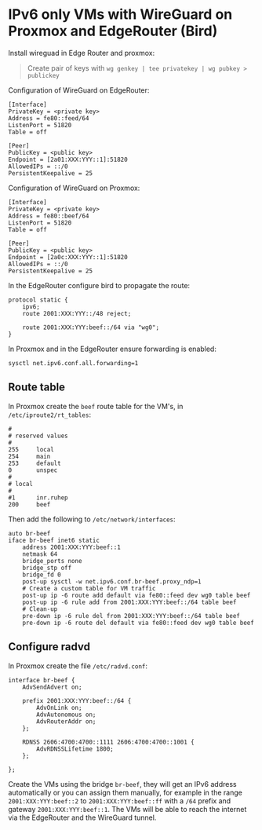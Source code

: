 # IPv6 only VMs with WireGuard on Proxmox and EdgeRouter (Bird)

Install wireguad in Edge Router and proxmox:

> Create pair of keys with `wg genkey | tee privatekey | wg pubkey > publickey`

Configuration of WireGuard on EdgeRouter:

```
[Interface]
PrivateKey = <private key>
Address = fe80::feed/64
ListenPort = 51820
Table = off

[Peer]
PublicKey = <public key>
Endpoint = [2a01:XXX:YYY::1]:51820
AllowedIPs = ::/0
PersistentKeepalive = 25
```

Configuration of WireGuard on Proxmox:

```
[Interface]
PrivateKey = <private key>
Address = fe80::beef/64
ListenPort = 51820
Table = off

[Peer]
PublicKey = <public key>
Endpoint = [2a0c:XXX:YYY::1]:51820
AllowedIPs = ::/0
PersistentKeepalive = 25
```


In the EdgeRouter configure bird to propagate the route:

```
protocol static {
    ipv6;
    route 2001:XXX:YYY::/48 reject;

    route 2001:XXX:YYY:beef::/64 via "wg0";
}

```

In Proxmox and in the EdgeRouter ensure forwarding is enabled:

```
sysctl net.ipv6.conf.all.forwarding=1
```


## Route table

In Proxmox create the `beef` route table for the VM's, in `/etc/iproute2/rt_tables`:

```
#
# reserved values
#
255     local
254     main
253     default
0       unspec
#
# local
#
#1      inr.ruhep
200     beef
```

Then add the following to `/etc/network/interfaces`:

```
auto br-beef
iface br-beef inet6 static
    address 2001:XXX:YYY:beef::1
    netmask 64
    bridge_ports none
    bridge_stp off
    bridge_fd 0
    post-up sysctl -w net.ipv6.conf.br-beef.proxy_ndp=1
    # Create a custom table for VM traffic
    post-up ip -6 route add default via fe80::feed dev wg0 table beef
    post-up ip -6 rule add from 2001:XXX:YYY:beef::/64 table beef
    # Clean-up
    pre-down ip -6 rule del from 2001:XXX:YYY:beef::/64 table beef
    pre-down ip -6 route del default via fe80::feed dev wg0 table beef
```

## Configure radvd

In Proxmox create the file `/etc/radvd.conf`:

```
interface br-beef {
    AdvSendAdvert on;

    prefix 2001:XXX:YYY:beef::/64 {
        AdvOnLink on;
        AdvAutonomous on;
        AdvRouterAddr on;
    };

    RDNSS 2606:4700:4700::1111 2606:4700:4700::1001 {
        AdvRDNSSLifetime 1800;
    };

};
```

Create the VMs using the bridge `br-beef`, they will get an IPv6 address
automatically or you can assign them manually, for example in the range
`2001:XXX:YYY:beef::2` to `2001:XXX:YYY:beef::ff` with a `/64` prefix and
gateway `2001:XXX:YYY:beef::1`. The VMs will be able to reach the internet via
the EdgeRouter and the WireGuard tunnel.
